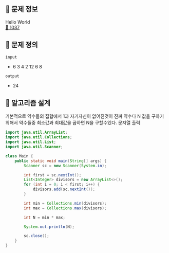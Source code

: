 ## 🌵 문제 정보
Hello World <br>
[🚗 1037](https://www.acmicpc.net/problem/1037)

## 🌵 문제 정의
`input` <br>
- 6
  3 4 2 12 6 8

`output` <br>
- 24

## 🌵 알고리즘 설계
기본적으로 약수들의 집합에서 1과 자기자신이 없어진것이 진짜 약수다
N 값을 구하기위해서 약수들중 최소값과 최대값을 곱하면 N을 구할수있다.
문자열 출력
```java
import java.util.ArrayList;
import java.util.Collections;
import java.util.List;
import java.util.Scanner;

class Main {
    public static void main(String[] args) {
        Scanner sc = new Scanner(System.in);

        int first = sc.nextInt();
        List<Integer> divisors = new ArrayList<>();
        for (int i = 0; i < first; i++) {
            divisors.add(sc.nextInt());
        }

        int min = Collections.min(divisors);
        int max = Collections.max(divisors);

        int N = min * max;

        System.out.println(N);

        sc.close();
    }
}
```